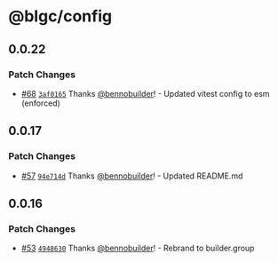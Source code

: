 # @blgc/config

## 0.0.22

### Patch Changes

- [#68](https://github.com/builder-group/community/pull/68) [`3af0165`](https://github.com/builder-group/community/commit/3af0165843a03c051520ae35a15d5d76b874f804) Thanks [@bennobuilder](https://github.com/bennobuilder)! - Updated vitest config to esm (enforced)

## 0.0.17

### Patch Changes

- [#57](https://github.com/builder-group/community/pull/57) [`94e714d`](https://github.com/builder-group/community/commit/94e714d7fed58b42fa9cd90eaac3c0970c844acc) Thanks [@bennobuilder](https://github.com/bennobuilder)! - Updated README.md

## 0.0.16

### Patch Changes

- [#53](https://github.com/builder-group/community/pull/53) [`4948630`](https://github.com/builder-group/community/commit/49486304d29e85d9c1f065e0e71bf786e67a23af) Thanks [@bennobuilder](https://github.com/bennobuilder)! - Rebrand to builder.group
